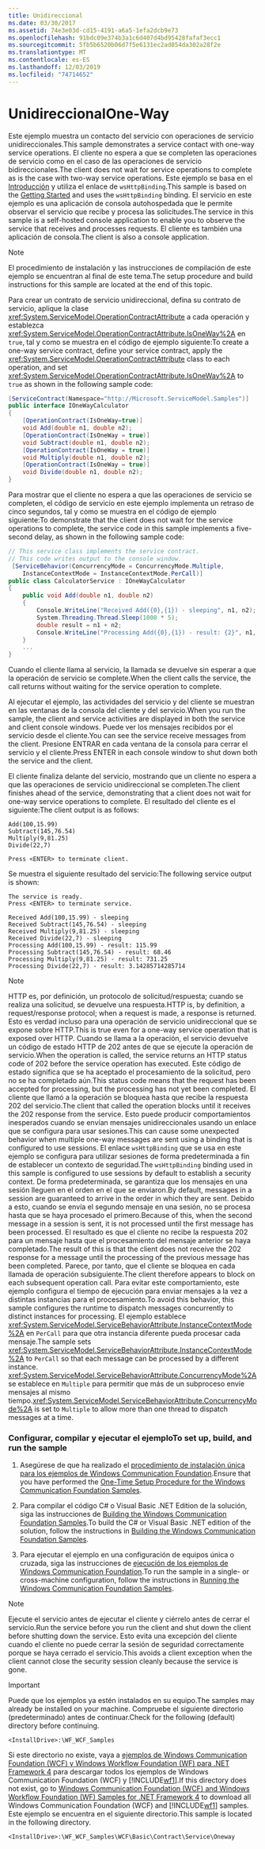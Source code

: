 ```yaml
---
title: Unidireccional
ms.date: 03/30/2017
ms.assetid: 74e3e03d-cd15-4191-a6a5-1efa2dcb9e73
ms.openlocfilehash: 91bdc09e374b3a1c6d407d4bd95428fafaf3ecc1
ms.sourcegitcommit: 5fb5b6520b06d7f5e6131ec2ad854da302a28f2e
ms.translationtype: MT
ms.contentlocale: es-ES
ms.lasthandoff: 12/03/2019
ms.locfileid: "74714652"
---
```

# <a name="one-way"></a><span data-ttu-id="9c957-102">Unidireccional</span><span class="sxs-lookup"><span data-stu-id="9c957-102">One-Way</span></span>
<span data-ttu-id="9c957-103">Este ejemplo muestra un contacto del servicio con operaciones de servicio unidireccionales.</span><span class="sxs-lookup"><span data-stu-id="9c957-103">This sample demonstrates a service contact with one-way service operations.</span></span> <span data-ttu-id="9c957-104">El cliente no espera a que se completen las operaciones de servicio como en el caso de las operaciones de servicio bidireccionales.</span><span class="sxs-lookup"><span data-stu-id="9c957-104">The client does not wait for service operations to complete as is the case with two-way service operations.</span></span> <span data-ttu-id="9c957-105">Este ejemplo se basa en el [Introducción](../../../../docs/framework/wcf/samples/getting-started-sample.md) y utiliza el enlace de `wsHttpBinding`.</span><span class="sxs-lookup"><span data-stu-id="9c957-105">This sample is based on the [Getting Started](../../../../docs/framework/wcf/samples/getting-started-sample.md) and uses the `wsHttpBinding` binding.</span></span> <span data-ttu-id="9c957-106">El servicio en este ejemplo es una aplicación de consola autohospedada que le permite observar el servicio que recibe y procesa las solicitudes.</span><span class="sxs-lookup"><span data-stu-id="9c957-106">The service in this sample is a self-hosted console application to enable you to observe the service that receives and processes requests.</span></span> <span data-ttu-id="9c957-107">El cliente es también una aplicación de consola.</span><span class="sxs-lookup"><span data-stu-id="9c957-107">The client is also a console application.</span></span>  
  
> [!NOTE]
> <span data-ttu-id="9c957-108">El procedimiento de instalación y las instrucciones de compilación de este ejemplo se encuentran al final de este tema.</span><span class="sxs-lookup"><span data-stu-id="9c957-108">The setup procedure and build instructions for this sample are located at the end of this topic.</span></span>  
  
 <span data-ttu-id="9c957-109">Para crear un contrato de servicio unidireccional, defina su contrato de servicio, aplique la clase <xref:System.ServiceModel.OperationContractAttribute> a cada operación y establezca <xref:System.ServiceModel.OperationContractAttribute.IsOneWay%2A> en `true`, tal y como se muestra en el código de ejemplo siguiente:</span><span class="sxs-lookup"><span data-stu-id="9c957-109">To create a one-way service contract, define your service contract, apply the <xref:System.ServiceModel.OperationContractAttribute> class to each operation, and set <xref:System.ServiceModel.OperationContractAttribute.IsOneWay%2A> to `true` as shown in the following sample code:</span></span>  
  
```csharp
[ServiceContract(Namespace="http://Microsoft.ServiceModel.Samples")]  
public interface IOneWayCalculator  
{  
    [OperationContract(IsOneWay=true)]  
    void Add(double n1, double n2);  
    [OperationContract(IsOneWay = true)]  
    void Subtract(double n1, double n2);  
    [OperationContract(IsOneWay = true)]  
    void Multiply(double n1, double n2);  
    [OperationContract(IsOneWay = true)]  
    void Divide(double n1, double n2);  
}  
```  
  
 <span data-ttu-id="9c957-110">Para mostrar que el cliente no espera a que las operaciones de servicio se completen, el código de servicio en este ejemplo implementa un retraso de cinco segundos, tal y como se muestra en el código de ejemplo siguiente:</span><span class="sxs-lookup"><span data-stu-id="9c957-110">To demonstrate that the client does not wait for the service operations to complete, the service code in this sample implements a five-second delay, as shown in the following sample code:</span></span>  
  
```csharp
// This service class implements the service contract.  
// This code writes output to the console window.  
 [ServiceBehavior(ConcurrencyMode = ConcurrencyMode.Multiple,  
    InstanceContextMode = InstanceContextMode.PerCall)]  
public class CalculatorService : IOneWayCalculator  
{  
    public void Add(double n1, double n2)  
    {  
        Console.WriteLine("Received Add({0},{1}) - sleeping", n1, n2);  
        System.Threading.Thread.Sleep(1000 * 5);  
        double result = n1 + n2;  
        Console.WriteLine("Processing Add({0},{1}) - result: {2}", n1, n2, result);  
    }  
    ...  
}  
```  
  
 <span data-ttu-id="9c957-111">Cuando el cliente llama al servicio, la llamada se devuelve sin esperar a que la operación de servicio se complete.</span><span class="sxs-lookup"><span data-stu-id="9c957-111">When the client calls the service, the call returns without waiting for the service operation to complete.</span></span>  
  
 <span data-ttu-id="9c957-112">Al ejecutar el ejemplo, las actividades del servicio y del cliente se muestran en las ventanas de la consola del cliente y del servicio.</span><span class="sxs-lookup"><span data-stu-id="9c957-112">When you run the sample, the client and service activities are displayed in both the service and client console windows.</span></span> <span data-ttu-id="9c957-113">Puede ver los mensajes recibidos por el servicio desde el cliente.</span><span class="sxs-lookup"><span data-stu-id="9c957-113">You can see the service receive messages from the client.</span></span> <span data-ttu-id="9c957-114">Presione ENTRAR en cada ventana de la consola para cerrar el servicio y el cliente.</span><span class="sxs-lookup"><span data-stu-id="9c957-114">Press ENTER in each console window to shut down both the service and the client.</span></span>  
  
 <span data-ttu-id="9c957-115">El cliente finaliza delante del servicio, mostrando que un cliente no espera a que las operaciones de servicio unidireccional se completen.</span><span class="sxs-lookup"><span data-stu-id="9c957-115">The client finishes ahead of the service, demonstrating that a client does not wait for one-way service operations to complete.</span></span> <span data-ttu-id="9c957-116">El resultado del cliente es el siguiente:</span><span class="sxs-lookup"><span data-stu-id="9c957-116">The client output is as follows:</span></span>  
  
```console  
Add(100,15.99)  
Subtract(145,76.54)  
Multiply(9,81.25)  
Divide(22,7)  
  
Press <ENTER> to terminate client.  
```  
  
 <span data-ttu-id="9c957-117">Se muestra el siguiente resultado del servicio:</span><span class="sxs-lookup"><span data-stu-id="9c957-117">The following service output is shown:</span></span>  
  
```console  
The service is ready.  
Press <ENTER> to terminate service.  
  
Received Add(100,15.99) - sleeping  
Received Subtract(145,76.54) - sleeping  
Received Multiply(9,81.25) - sleeping  
Received Divide(22,7) - sleeping  
Processing Add(100,15.99) - result: 115.99  
Processing Subtract(145,76.54) - result: 68.46  
Processing Multiply(9,81.25) - result: 731.25  
Processing Divide(22,7) - result: 3.14285714285714  
```  
  
> [!NOTE]
> <span data-ttu-id="9c957-118">HTTP es, por definición, un protocolo de solicitud/respuesta; cuando se realiza una solicitud, se devuelve una respuesta.</span><span class="sxs-lookup"><span data-stu-id="9c957-118">HTTP is, by definition, a request/response protocol; when a request is made, a response is returned.</span></span> <span data-ttu-id="9c957-119">Esto es verdad incluso para una operación de servicio unidireccional que se expone sobre HTTP.</span><span class="sxs-lookup"><span data-stu-id="9c957-119">This is true even for a one-way service operation that is exposed over HTTP.</span></span> <span data-ttu-id="9c957-120">Cuando se llama a la operación, el servicio devuelve un código de estado HTTP de 202 antes de que se ejecute la operación de servicio.</span><span class="sxs-lookup"><span data-stu-id="9c957-120">When the operation is called, the service returns an HTTP status code of 202 before the service operation has executed.</span></span> <span data-ttu-id="9c957-121">Este código de estado significa que se ha aceptado el procesamiento de la solicitud, pero no se ha completado aún.</span><span class="sxs-lookup"><span data-stu-id="9c957-121">This status code means that the request has been accepted for processing, but the processing has not yet been completed.</span></span> <span data-ttu-id="9c957-122">El cliente que llamó a la operación se bloquea hasta que recibe la respuesta 202 del servicio.</span><span class="sxs-lookup"><span data-stu-id="9c957-122">The client that called the operation blocks until it receives the 202 response from the service.</span></span> <span data-ttu-id="9c957-123">Esto puede producir comportamientos inesperados cuando se envían mensajes unidireccionales usando un enlace que se configura para usar sesiones.</span><span class="sxs-lookup"><span data-stu-id="9c957-123">This can cause some unexpected behavior when multiple one-way messages are sent using a binding that is configured to use sessions.</span></span> <span data-ttu-id="9c957-124">El enlace `wsHttpBinding` que se usa en este ejemplo se configura para utilizar sesiones de forma predeterminada a fin de establecer un contexto de seguridad.</span><span class="sxs-lookup"><span data-stu-id="9c957-124">The `wsHttpBinding` binding used in this sample is configured to use sessions by default to establish a security context.</span></span> <span data-ttu-id="9c957-125">De forma predeterminada, se garantiza que los mensajes en una sesión lleguen en el orden en el que se enviaron.</span><span class="sxs-lookup"><span data-stu-id="9c957-125">By default, messages in a session are guaranteed to arrive in the order in which they are sent.</span></span> <span data-ttu-id="9c957-126">Debido a esto, cuando se envía el segundo mensaje en una sesión, no se procesa hasta que se haya procesado el primero.</span><span class="sxs-lookup"><span data-stu-id="9c957-126">Because of this, when the second message in a session is sent, it is not processed until the first message has been processed.</span></span> <span data-ttu-id="9c957-127">El resultado es que el cliente no recibe la respuesta 202 para un mensaje hasta que el procesamiento del mensaje anterior se haya completado.</span><span class="sxs-lookup"><span data-stu-id="9c957-127">The result of this is that the client does not receive the 202 response for a message until the processing of the previous message has been completed.</span></span> <span data-ttu-id="9c957-128">Parece, por tanto, que el cliente se bloquea en cada llamada de operación subsiguiente.</span><span class="sxs-lookup"><span data-stu-id="9c957-128">The client therefore appears to block on each subsequent operation call.</span></span> <span data-ttu-id="9c957-129">Para evitar este comportamiento, este ejemplo configura el tiempo de ejecución para enviar mensajes a la vez a distintas instancias para el procesamiento.</span><span class="sxs-lookup"><span data-stu-id="9c957-129">To avoid this behavior, this sample configures the runtime to dispatch messages concurrently to distinct instances for processing.</span></span> <span data-ttu-id="9c957-130">El ejemplo establece <xref:System.ServiceModel.ServiceBehaviorAttribute.InstanceContextMode%2A> en `PerCall` para que otra instancia diferente pueda procesar cada mensaje.</span><span class="sxs-lookup"><span data-stu-id="9c957-130">The sample sets <xref:System.ServiceModel.ServiceBehaviorAttribute.InstanceContextMode%2A> to `PerCall` so that each message can be processed by a different instance.</span></span> <span data-ttu-id="9c957-131"><xref:System.ServiceModel.ServiceBehaviorAttribute.ConcurrencyMode%2A> se establece en `Multiple` para permitir que más de un subproceso envíe mensajes al mismo tiempo.</span><span class="sxs-lookup"><span data-stu-id="9c957-131"><xref:System.ServiceModel.ServiceBehaviorAttribute.ConcurrencyMode%2A> is set to `Multiple` to allow more than one thread to dispatch messages at a time.</span></span>  
  
### <a name="to-set-up-build-and-run-the-sample"></a><span data-ttu-id="9c957-132">Configurar, compilar y ejecutar el ejemplo</span><span class="sxs-lookup"><span data-stu-id="9c957-132">To set up, build, and run the sample</span></span>  
  
1. <span data-ttu-id="9c957-133">Asegúrese de que ha realizado el [procedimiento de instalación única para los ejemplos de Windows Communication Foundation](../../../../docs/framework/wcf/samples/one-time-setup-procedure-for-the-wcf-samples.md).</span><span class="sxs-lookup"><span data-stu-id="9c957-133">Ensure that you have performed the [One-Time Setup Procedure for the Windows Communication Foundation Samples](../../../../docs/framework/wcf/samples/one-time-setup-procedure-for-the-wcf-samples.md).</span></span>  
  
2. <span data-ttu-id="9c957-134">Para compilar el código C# o Visual Basic .NET Edition de la solución, siga las instrucciones de [Building the Windows Communication Foundation Samples](../../../../docs/framework/wcf/samples/building-the-samples.md).</span><span class="sxs-lookup"><span data-stu-id="9c957-134">To build the C# or Visual Basic .NET edition of the solution, follow the instructions in [Building the Windows Communication Foundation Samples](../../../../docs/framework/wcf/samples/building-the-samples.md).</span></span>  
  
3. <span data-ttu-id="9c957-135">Para ejecutar el ejemplo en una configuración de equipos única o cruzada, siga las instrucciones de [ejecución de los ejemplos de Windows Communication Foundation](../../../../docs/framework/wcf/samples/running-the-samples.md).</span><span class="sxs-lookup"><span data-stu-id="9c957-135">To run the sample in a single- or cross-machine configuration, follow the instructions in [Running the Windows Communication Foundation Samples](../../../../docs/framework/wcf/samples/running-the-samples.md).</span></span>  
  
> [!NOTE]
> <span data-ttu-id="9c957-136">Ejecute el servicio antes de ejecutar el cliente y ciérrelo antes de cerrar el servicio.</span><span class="sxs-lookup"><span data-stu-id="9c957-136">Run the service before you run the client and shut down the client before shutting down the service.</span></span> <span data-ttu-id="9c957-137">Esto evita una excepción del cliente cuando el cliente no puede cerrar la sesión de seguridad correctamente porque se haya cerrado el servicio.</span><span class="sxs-lookup"><span data-stu-id="9c957-137">This avoids a client exception when the client cannot close the security session cleanly because the service is gone.</span></span>  
  
> [!IMPORTANT]
> <span data-ttu-id="9c957-138">Puede que los ejemplos ya estén instalados en su equipo.</span><span class="sxs-lookup"><span data-stu-id="9c957-138">The samples may already be installed on your machine.</span></span> <span data-ttu-id="9c957-139">Compruebe el siguiente directorio (predeterminado) antes de continuar.</span><span class="sxs-lookup"><span data-stu-id="9c957-139">Check for the following (default) directory before continuing.</span></span>  
>   
> `<InstallDrive>:\WF_WCF_Samples`  
>   
> <span data-ttu-id="9c957-140">Si este directorio no existe, vaya a [ejemplos de Windows Communication Foundation (WCF) y Windows Workflow Foundation (WF) para .NET Framework 4](https://www.microsoft.com/download/details.aspx?id=21459) para descargar todos los ejemplos de Windows Communication Foundation (WCF) y [!INCLUDE[wf1](../../../../includes/wf1-md.md)].</span><span class="sxs-lookup"><span data-stu-id="9c957-140">If this directory does not exist, go to [Windows Communication Foundation (WCF) and Windows Workflow Foundation (WF) Samples for .NET Framework 4](https://www.microsoft.com/download/details.aspx?id=21459) to download all Windows Communication Foundation (WCF) and [!INCLUDE[wf1](../../../../includes/wf1-md.md)] samples.</span></span> <span data-ttu-id="9c957-141">Este ejemplo se encuentra en el siguiente directorio.</span><span class="sxs-lookup"><span data-stu-id="9c957-141">This sample is located in the following directory.</span></span>  
>   
> `<InstallDrive>:\WF_WCF_Samples\WCF\Basic\Contract\Service\Oneway`  
